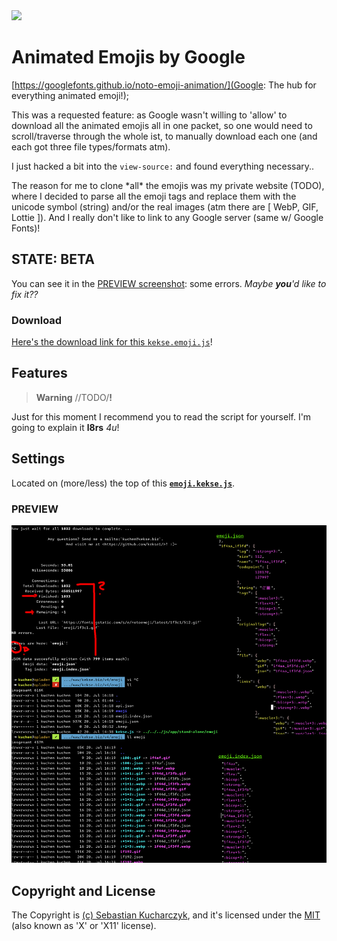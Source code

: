 <img src="https://kekse.biz/php/count.php?override=github:noto-emoji-animation&text=`noto-emoji-animation`" />

# Animated Emojis by Google
[https://googlefonts.github.io/noto-emoji-animation/](Google: The hub for everything animated emoji!);

This was a requested feature: as Google wasn't willing to 'allow' to download all the animated emojis
all in one packet, so one would need to scroll/traverse through the whole ist, to manually download each
one (and each got three file types/formats atm).

I just hacked a bit into the `view-source:` and found everything necessary..

The reason for me to clone \*all\* the emojis was my private website (TODO), where I decided to parse
all the emoji tags and replace them with the unicode symbol (string) and/or the real images (atm there
are [ WebP, GIF, Lottie ]). And I really don't like to link to any Google server (same w/ Google Fonts)!

## STATE: **BETA**
You can see it in the [PREVIEW screenshot](docs/preview.png): some errors. *Maybe **you**'d like to fix it??*

### Download
[Here's the download link for this `kekse.emoji.js`](src/kekse.emoji.js)!

## Features
> **Warning**
> \/\/TODO\/**!**

Just for this moment I recommend you to read the script for yourself. I'm going to explain it **l8rs** *4u*!

## Settings
Located on (more/less) the top of this **[`emoji.kekse.js`](src/emoji.kekse.js)**.

### PREVIEW
![PREVIEW screenshot](docs/preview.png)

## Copyright and License
The Copyright is [(c) Sebastian Kucharczyk](COPYRIGHT.txt),
and it's licensed under the [MIT](LICENSE.txt) (also known as 'X' or 'X11' license).
